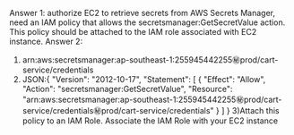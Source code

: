 Answer 1: authorize EC2 to retrieve secrets from AWS Secrets Manager, need an IAM policy that allows the secretsmanager:GetSecretValue action. 
This policy should be attached to the IAM role associated with EC2 instance.
Answer 2: 
1) arn:aws:secretsmanager:ap-southeast-1:255945442255:secret:prod/cart-service/credentials
2) JSON:{
  "Version": "2012-10-17",
  "Statement": [
    {
      "Effect": "Allow",
      "Action": "secretsmanager:GetSecretValue",
      "Resource": "arn:aws:secretsmanager:ap-southeast-1:255945442255:secret:prod/cart-service/credentials:secret:prod/cart-service/credentials"
    }
  ]
}
3)Attach this policy to an IAM Role.
Associate the IAM Role with your EC2 instance
